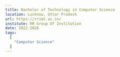 ```yaml
---
title: Bachelor of Technology in Computer Science
location: Lucknow, Uttar Pradesh
url: https://rrimt.ac.in/
institute: RR Group Of Institution
date: 2022-2026
tags:
  [
    "Computer Science"
  ]
---
```

